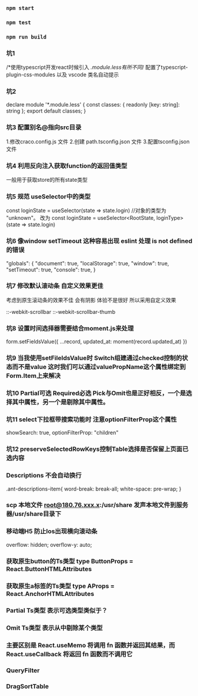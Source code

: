 ### `npm start`

### `npm test`

### `npm run build`


### 坑1 
/*使用typescript开发react时候引入 *.module.less有所不同*/
配置了typescript-plugin-css-modules 以及 vscode 类名自动提示

### 坑2
declare module '*.module.less' {
  const classes: { readonly [key: string]: string };
  export default classes;
}

### 坑3 配置别名@指向src目录
1.修改craco.config.js 文件
2.创建 path.tsconfig.json 文件 
3.配置tsconfig.json 文件

### 坑4 利用反向注入获取function的返回值类型
一般用于获取store的所有state类型

### 坑5 规范 useSelector中的类型
const loginState = useSelector(state => state.login) //对象的类型为 "unknown"。
改为
const loginState = useSelector<RootState, loginType>(state => state.login)

### 坑6 像window setTimeout 这种容易出现 eslint 处理 is not defined 的错误
"globals": {
    "document": true,
    "localStorage": true,
    "window": true,
    "setTimeout": true,
    "console": true,
  }

### 坑7 修改默认滚动条 自定义效果更佳
考虑到原生滚动条的效果不佳 会有阴影 体验不是很好 所以采用自定义效果

::-webkit-scrollbar
::-webkit-scrollbar-thumb

### 坑8 设置时间选择器需要结合moment.js来处理
form.setFieldsValue({ ...record, updated_at: moment(record.updated_at) })


### 坑9 当我使用setFileldsValue时 Switch组建通过checked控制的状态而不是value 这时我们可以通过valuePropName这个属性绑定到Form.Item上来解决


### 坑10 Partial可选 Required必选 Pick与Omit也是正好相反，一个是选择其中属性，另一个是剔除其中属性。


### 坑11 select下拉框带搜索功能时 注意optionFilterProp这个属性
showSearch: true,
optionFilterProp: "children"


### 坑12 preserveSelectedRowKeys控制Table选择是否保留上页面已选内容


### Descriptions 不会自动换行
.ant-descriptions-item{
      word-break: break-all;
    white-space: pre-wrap;
}


### scp 本地文件 root@180.76.xxx.x:/usr/share 发声本地文件到服务器/usr/share目录下


### 移动端H5 防止Ios出现横向滚动条     
  overflow: hidden;
  overflow-y: auto;

### 获取原生button的Ts类型 type ButtonProps = React.ButtonHTMLAttributes<HTMLElement>
### 获取原生a标签的Ts类型 type AProps = React.AnchorHTMLAttributes<HTMLElement>

### Partial Ts类型 表示可选类型类似于？
### Omit Ts类型 表示从中剔除某个类型

### 主要区别是 React.useMemo 将调用 fn 函数并返回其结果，而 React.useCallback 将返回 fn 函数而不调用它


### QueryFilter

### DragSortTable
